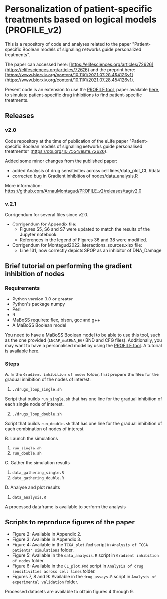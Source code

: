 # Personalization of patient-specific treatments based on logical models (PROFILE_v2)

This is a repository of code and analyses related to the paper "Patient-specific Boolean models of signaling networks guide personalized treatments". 

The paper can accessed here: [https://elifesciences.org/articles/72626](https://elifesciences.org/articles/72626) and the preprint here: [https://www.biorxiv.org/content/10.1101/2021.07.28.454126v1](https://www.biorxiv.org/content/10.1101/2021.07.28.454126v1).

Present code is an extension to use the [PROFILE tool](https://github.com/sysbio-curie/PROFILE), paper available [here](https://www.frontiersin.org/articles/10.3389/fphys.2018.01965), to simulate patient-specific drug inhibitions to find patient-specific treatments.

## Releases
### v2.0
Code repository at the time of publication of the eLife paper "Patient-specific Boolean models of signalling networks guide personalised treatments" (<https://doi.org/10.7554/eLife.72626>).

Added some minor changes from the published paper:
- added Analysis of drug sensitivities across cell lines/data_plot_CL.Rdata
- corrected bug in Gradient inhibition of nodes/data_analysis.R

More information: <https://github.com/ArnauMontagud/PROFILE_v2/releases/tag/v2.0>

### v.2.1
Corrigendum for several files since v2.0.

- Corrigendum for Appendix file: 
  - Figures S5, S6 and S7 were updated to match the results of the Jupyter notebook.
  - References in the legend of Figures 36 and 38 were modified.
- Corrigendum for Montagud2022_interactions_sources.xlsx file: 
  - Line 131, now correctly depicts SPOP as an inhibitor of DNA_Damage

## Brief tutorial on performing the gradient inhibition of nodes
### Requirements
- Python version 3.0 or greater
- Python's package numpy
- Perl
- R
- MaBoSS requires: flex, bison, gcc and g++
- A MaBoSS Boolean model

You need to have a MaBoSS Boolean model to be able to use this tool, such as the one provided (`LNCAP_mutRNA_EGF` BND and CFG files). Additionally, you may want to have a personalised model by using the [PROFILE tool](https://github.com/sysbio-curie/PROFILE). A tutorial is available [here](https://github.com/sysbio-curie/PROFILE/blob/master/Tutorial_PROFILE.pdf).

### Steps
A. In the `Gradient inhibition of nodes` folder, first prepare the files for the gradual inhibition of the nodes of interest:

1. `./drugs_loop_single.sh`

Script that builds `run_single.sh` that has one line for the gradual inhibition of each single node of interest.

2. `./drugs_loop_double.sh`

Script that builds `run_double.sh` that has one line for the  gradual inhibition of each combination of nodes of interest.

B. Launch the simulations
1. `run_single.sh`
2. `run_double.sh`

C. Gather the simulation results
1. `data_gathering_single.R`
2. `data_gathering_double.R`

D. Analyse and plot results
1. `data_analysis.R`

A processed dataframe is available to perform the analysis

## Scripts to reproduce figures of the paper
- Figure 2: Available in Appendix 2.
- Figure 3: Available in Appendix 3.
- Figure 4: Available in the `TCGA_plot.Rmd` script in `Analysis of TCGA patients' simulations` folder.
- Figure 5: Available in the `data_analysis.R` script in `Gradient inhibition of nodes` folder.
- Figure 6: Available in the `CL_plot.Rmd` script in `Analysis of drug sensitivities across cell lines` folder.
- Figures 7, 8 and 9: Available in the `drug_assays.R` script in `Analysis of experimental validation` folder.

Processed datasets are available to obtain figures 4 through 9.
